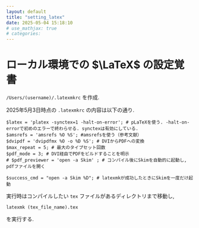 ```yaml
---
layout: default
title: "setting_latex"
date: 2025-05-04 15:18:10
# use_mathjax: true
# categories:
---
```


# ローカル環境での $\LaTeX$ の設定覚書

`/Users/(username)/.latexmkrc` を作成.

2025年5月3日時点の `.latexmkrc` の内容は以下の通り.

```
$latex = 'platex -synctex=1 -halt-on-error'; # pLaTeXを使う. -halt-on-errorで初めのエラーで終わらせる. synctexは有効にしている.
$amsrefs = 'amsrefs %O %S'; #amsrefsを使う（参考文献）
$dvipdf = 'dvipdfmx %O -o %D %S'; # DVIからPDFへの変換
$max_repeat = 5; # 最大のタイプセット回数
$pdf_mode = 3; # DVI経由でPDFをビルドすることを明示
# $pdf_previewer = 'open -a Skim' ; # コンパイル後にSkimを自動的に起動し, pdfファイルを開く

$success_cmd = "open -a Skim %D"; # latexmkが成功したときにSkimを一度だけ起動
```

実行時はコンパイルしたい `tex` ファイルがあるディレクトリまで移動し, 
```
latexmk (tex_file_name).tex
``` 
を実行する. 